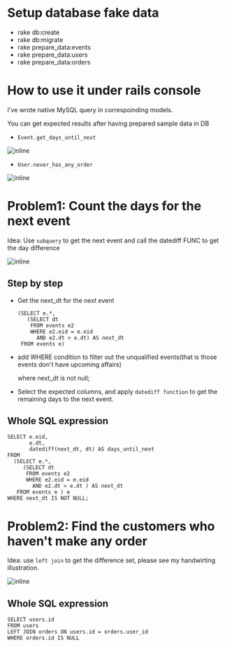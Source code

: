 # Setup database fake data

- rake db:create
- rake db:migrate
- rake prepare_data:events
- rake prepare_data:users
- rake prepare_data:orders

# How to use it under rails console

I've wrote native MySQL query in correspoinding models.

You can get expected results after having prepared sample data in DB

- `Event.get_days_until_next`

![inline](https://i.imgur.com/xodFW8d.png=300x "Title")

- `User.never_has_any_order`

![inline](https://i.imgur.com/t53yu4F.png=300x "Title")
 
# Problem1: Count the days for the next event

Idea: Use `subquery` to get the next event and call the datediff FUNC to get the day difference

![inline](https://i.imgur.com/LQdKUwA.png=300x "Title")

## Step by step 

- Get the next_dt for the next event

      (SELECT e.*,
         (SELECT dt
          FROM events e2
          WHERE e2.eid = e.eid
            AND e2.dt > e.dt) AS next_dt
       FROM events e)

- add WHERE condition to filter out the unqualified events(that is those events don't have upcoming affairs)

   where next_dt is not null;

- Select the expected columns, and apply `datediff function` to get the remaining days to the next event.

## Whole SQL expression

    SELECT e.eid,
           e.dt,
           datediff(next_dt, dt) AS days_until_next
    FROM
      (SELECT e.*,
         (SELECT dt
          FROM events e2
          WHERE e2.eid = e.eid
            AND e2.dt > e.dt ) AS next_dt
       FROM events e ) e
    WHERE next_dt IS NOT NULL;

# Problem2: Find the customers who haven't make any order

Idea: use `left join` to get the difference set, please see my handwirting illustration.

![inline](https://i.imgur.com/koG30WK.png=300x "Title")

## Whole SQL expression

    SELECT users.id
    FROM users
    LEFT JOIN orders ON users.id = orders.user_id
    WHERE orders.id IS NULL


